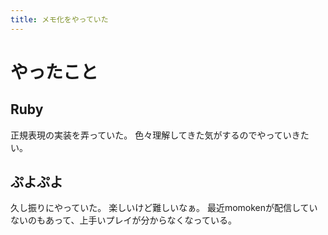 ```yaml
---
title: メモ化をやっていた
---
```


# やったこと

## Ruby

正規表現の実装を弄っていた。
色々理解してきた気がするのでやっていきたい。

## ぷよぷよ

久し振りにやっていた。
楽しいけど難しいなぁ。
最近momokenが配信していないのもあって、上手いプレイが分からなくなっている。
